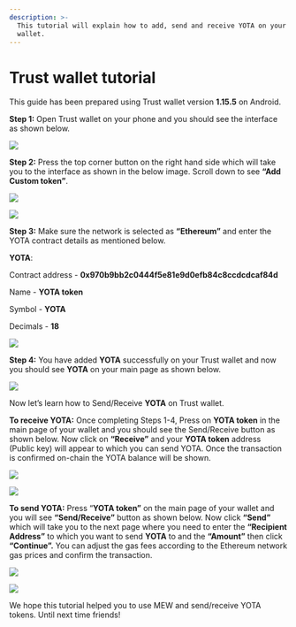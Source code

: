 ```yaml
---
description: >-
  This tutorial will explain how to add, send and receive YOTA on your Trust
  wallet.
---
```


# Trust wallet tutorial

This guide has been prepared using Trust wallet version **1.15.5** on Android. 

**Step 1:** Open Trust wallet on your phone and you should see the interface as shown below. 

![](../../.gitbook/assets/0.jpeg)

**Step 2:** Press the top corner button on the right hand side which will take you to the interface as shown in the below image. Scroll down to see **“Add Custom token”**.

![](../../.gitbook/assets/2-1.jpg)

![](../../.gitbook/assets/2-2.jpg)

**Step 3:** Make sure the network is selected as **“Ethereum”** and enter the YOTA contract details as mentioned below.

**YOTA**:

Contract address - **0x970b9bb2c0444f5e81e9d0efb84c8ccdcdcaf84d**

Name - **YOTA token**

Symbol - **YOTA**

Decimals - **18**

![](../../.gitbook/assets/3%20%281%29.jpeg)

**Step 4:** You have added **YOTA** successfully on your Trust wallet and now you should see **YOTA** on your main page as shown below.

![](../../.gitbook/assets/4-1.jpg)

Now let’s learn how to Send/Receive **YOTA** on Trust wallet.

**To receive YOTA:** Once completing Steps 1-4, Press on **YOTA token** in the main page of your wallet and you should see the Send/Receive button as shown below. Now click on **“Receive”** and your **YOTA token** address \(Public key\) will appear to which you can send YOTA. Once the transaction is confirmed on-chain the YOTA balance will be shown.

![](../../.gitbook/assets/5-1.jpg)

![](../../.gitbook/assets/5-2.jpg)

**To send YOTA:** Press “**YOTA token”** on the main page of your wallet and you will see **“Send/Receive”** button as shown below. Now click **“Send”** which will take you to the next page where you need to enter the **“Recipient Address”** to which you want to send **YOTA** to and the **“Amount”** then click **“Continue”.** You can adjust the gas fees according to the Ethereum network gas prices and confirm the transaction.

![](../../.gitbook/assets/6-1.jpg)

![](../../.gitbook/assets/6-2.jpg)

We hope this tutorial helped you to use MEW and send/receive YOTA tokens. Until next time friends!

